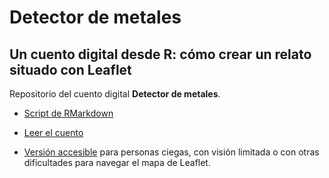 # Detector de metales
## Un cuento digital desde R: cómo crear un relato situado con Leaflet

Repositorio del cuento digital **Detector de metales**.

+ [Script de RMarkdown](https://github.com/nmorandeira/detectordemetales/blob/main/detectordemetales.Rmd)

+ [Leer el cuento](https://nmorandeira.github.io/detectordemetales/)

+ [Versión accesible](https://github.com/nmorandeira/detectordemetales/blob/main/detectordemetales.md) para personas ciegas, con visión limitada o con otras dificultades para navegar el mapa de Leaflet.
